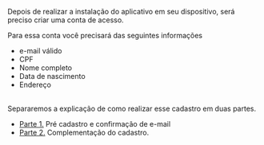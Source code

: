Depois de realizar a instalação do aplicativo em seu dispositivo, será preciso criar uma conta de acesso.

Para essa conta você precisará das seguintes informações

- e-mail válido
- CPF
- Nome completo
- Data de nascimento
- Endereço<Br><br>

Separaremos a explicação de como realizar esse cadastro em duas partes.

- [Parte 1.](/ABT-%2D-app-para-uso-no-transporte-público/2.-Cadastrando-sua-conta-de-acesso/2.1.-Complementação-do-cadastro-%2D-Parte-1) Pré cadastro e confirmação de e-mail
- [Parte 2.](/ABT-%2D-app-para-uso-no-transporte-público/2.-Cadastrando-sua-conta-de-acesso/2.1.-Pré-cadastro-e-confirmação-de-e%2Dmail-%2D-Parte-1) Complementação do cadastro.